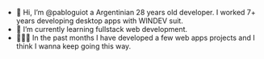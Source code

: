- 👋 Hi, I’m @pabloguiot a Argentinian 28 years old developer. I worked 7+ years developing desktop apps with WINDEV suit.
- 🌱 I’m currently learning fullstack web development.
- 🧑🏻‍💻 In the past months I have developed a few web apps projects and I think I wanna keep going this way.

<!---
pabloguiot/pabloguiot is a ✨ special ✨ repository because its `README.md` (this file) appears on your GitHub profile.
You can click the Preview link to take a look at your changes.
--->

